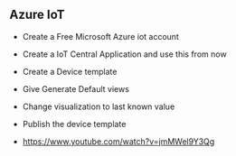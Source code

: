 ## Azure IoT

- Create a Free Microsoft Azure iot account
- Create a IoT Central Application and use this from now
- Create a Device template
- Give Generate Default views
- Change visualization to last known value
- Publish the device template

- https://www.youtube.com/watch?v=jmMWel9Y3Qg